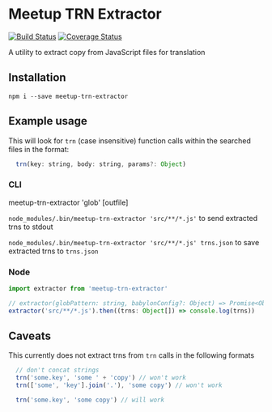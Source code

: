 # Meetup TRN Extractor

[![Build Status](https://travis-ci.org/mikespencer/meetup-trn-extractor.svg?branch=master)](https://travis-ci.org/mikespencer/meetup-trn-extractor)
[![Coverage Status](https://coveralls.io/repos/github/mikespencer/meetup-trn-extractor/badge.svg?branch=master)](https://coveralls.io/github/mikespencer/meetup-trn-extractor?branch=master)


A utility to extract copy from JavaScript files for translation

## Installation

`npm i --save meetup-trn-extractor`

## Example usage

This will look for `trn` (case insensitive) function calls within the searched files in the format:
```js
  trn(key: string, body: string, params?: Object)
```

### CLI

meetup-trn-extractor 'glob' [outfile]

`node_modules/.bin/meetup-trn-extractor 'src/**/*.js'` to send extracted trns to stdout

`node_modules/.bin/meetup-trn-extractor 'src/**/*.js' trns.json` to save extracted trns to `trns.json`

### Node

```js
import extractor from 'meetup-trn-extractor'

// extractor(globPattern: string, babylonConfig?: Object) => Promise<Object[]>
extractor('src/**/*.js').then((trns: Object[]) => console.log(trns))
```

## Caveats

This currently does not extract trns from `trn` calls in the following formats

```js
  // don't concat strings
  trn('some.key', 'some ' + 'copy') // won't work
  trn(['some', 'key'].join('.'), 'some copy') // won't work

  trn('some.key', 'some copy') // will work
```
